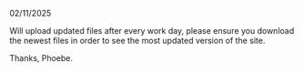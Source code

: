 02/11/2025 

Will upload updated files after every work day, please ensure you download the newest files in order to see the most updated version of the site.

Thanks, 
Phoebe. 
